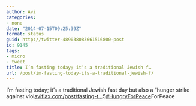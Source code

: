 ```yaml
---
author: Avi
categories:
- none
date: "2014-07-15T09:25:39Z"
format: status
guid: http://twitter-489038083661516800-post
id: 9145
tags:
- micro
- tweet
title: I’m fasting today; it’s a traditional Jewish f…
url: /post/im-fasting-today-its-a-traditional-jewish-f/
---
```

I’m fasting today; it’s a traditional Jewish fast day but also a “hunger strike against viol[aviflax.com/post/fasting-t…](http://aviflax.com/post/fasting-today/)5[#HungryForPeace](http://twitter.com/search?q=%23HungryForPeace)ForPeace